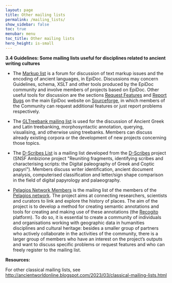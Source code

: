 ```yaml
---
layout: page
title: Other mailing lists
permalink: /mailing_lists/
show_sidebar: false
toc: true
menubar: menu
toc_title: Other mailing lists
hero_height: is-small
---
```




**<span class="mark">3.4 Guidelines: Some mailing lists useful for
disciplines related to ancient writing cultures</span>**

-   <span class="mark">The [<u>Markup
    list</u>](https://lsv.uky.edu/archives/markup.html) is a forum for
    discussion of text markup issues and the encoding of ancient
    languages, in EpiDoc. Discussions may concern Guidelines, schema,
    XSLT and other tools produced by the EpiDoc community and involve
    members of projects based on EpiDoc. Other useful tools for
    discussion are the sections [<u>Request
    Features</u>](https://sourceforge.net/p/epidoc/feature-requests/)
    and [<u>Report Bugs</u>](https://sourceforge.net/p/epidoc/bugs/)
    on the main EpiDoc website on
    [<u>Sourceforge</u>](https://sourceforge.net/p/epidoc/wiki/Home/),
    in which members of the Community can request additional features
    or just report problems respectively.</span>

-   <span class="mark">The [<u>GLTreebank mailing
    list</u>](https://groups.google.com/g/gltreebank) is used for the
    discussion of Ancient Greek and Latin treebanking, morphosyntactic
    annotation, querying, visualising, and otherwise using treebanks.
    Members can discuss already existing corpora or the development of
    new projects concerning those topics.</span>

-   <span class="mark">The [<u>D-Scribes
    List</u>](http://lists.d-scribes.org/mailman/listinfo/mailinglist)
    is a mailing list developed from the
    [<u>D-Scribes</u>](https://d-scribes.philhist.unibas.ch/en/)
    project (SNSF Ambizione project "Reuniting fragments, identifying
    scribes and characterising scripts: the Digital paleography of
    Greek and Coptic papyri"). Members discuss writer identification,
    ancient document analysis, computerised classification and
    letter/sign shape comparison in the field of digital papyrology
    and palaeography.</span>

-   <span class="mark">[<u>Pelagios Network
    Members</u>](https://groups.google.com/g/pelagios-network) is the
    mailing list of the members of the [<u>Pelagios
    network</u>](https://pelagios.org/). The project aims at
    connecting researchers, scientists and curators to link and
    explore the history of places. The aim of the project is to
    develop a method for creating semantic annotations and tools for
    creating and making use of these annotations (the
    [<u>Recogito</u>](https://recogito.pelagios.org/) platform). To do
    so, it is essential to create a community of individuals and
    organisations working with geographic data in humanities
    disciplines and cultural heritage: besides a smaller group of
    partners who actively collaborate in the activities of the
    community, there is a larger group of members who have an interest
    on the project’s outputs and want to discuss specific problems or
    request features and who can freely register to the mailing
    list.</span>

**<span class="mark">Resources:</span>**

<span class="mark">For other classical mailing lists, see
[<u>http://ancientworldonline.blogspot.com/2023/03/classical-mailing-lists.html</u>](http://ancientworldonline.blogspot.com/2023/03/classical-mailing-lists.html)</span>
